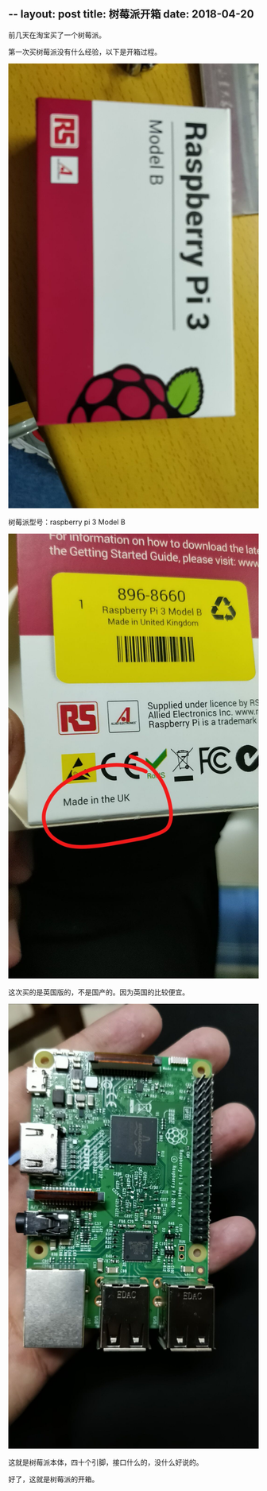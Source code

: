 --
layout: post
title:  树莓派开箱
date:   2018-04-20
---

前几天在淘宝买了一个树莓派。

第一次买树莓派没有什么经验，以下是开箱过程。

![QQ图片20180501204952.jpg](https://raw.githubusercontent.com/sduphylug/sduphylug.github.io/master/_posts/_imag/QQ图片20180501204952.jpg)

树莓派型号：raspberry pi 3 Model B

![QQ图片20180501205010.jpg ](https://raw.githubusercontent.com/sduphylug/sduphylug.github.io/master/_posts/_imag/QQ图片20180501205010.jpg)

这次买的是英国版的，不是国产的。因为英国的比较便宜。

![QQ图片20180501205017.jpg ](https://raw.githubusercontent.com/sduphylug/sduphylug.github.io/master/_posts/_imag/QQ图片20180501205017.jpg)

这就是树莓派本体，四十个引脚，接口什么的，没什么好说的。

好了，这就是树莓派的开箱。
